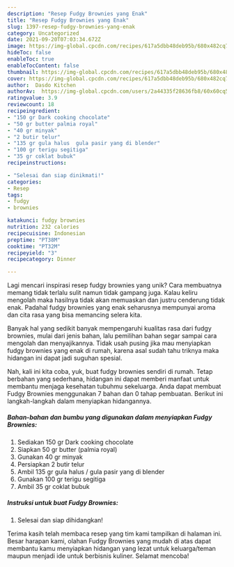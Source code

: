 ```yaml
---
description: "Resep Fudgy Brownies yang Enak"
title: "Resep Fudgy Brownies yang Enak"
slug: 1397-resep-fudgy-brownies-yang-enak
category: Uncategorized
date: 2021-09-20T07:03:34.672Z
image: https://img-global.cpcdn.com/recipes/617a5dbb48deb95b/680x482cq70/fudgy-brownies-foto-resep-utama.jpg
hideToc: false
enableToc: true
enableTocContent: false
thumbnail: https://img-global.cpcdn.com/recipes/617a5dbb48deb95b/680x482cq70/fudgy-brownies-foto-resep-utama.jpg
cover: https://img-global.cpcdn.com/recipes/617a5dbb48deb95b/680x482cq70/fudgy-brownies-foto-resep-utama.jpg
author:  Dasdo Kitchen
authorAv:  https://img-global.cpcdn.com/users/2a44335f28636fb8/60x60cq50/avatar.jpg
ratingvalue: 3.9
reviewcount: 18
recipeingredient:
- "150 gr Dark cooking chocolate"
- "50 gr butter palmia royal"
- "40 gr minyak"
- "2 butir telur"
- "135 gr gula halus  gula pasir yang di blender"
- "100 gr terigu segitiga"
- "35 gr coklat bubuk"
recipeinstructions:

- "Selesai dan siap dinikmati!"
categories:
- Resep
tags:
- fudgy
- brownies

katakunci: fudgy brownies 
nutrition: 232 calories
recipecuisine: Indonesian
preptime: "PT38M"
cooktime: "PT32M"
recipeyield: "3"
recipecategory: Dinner

---
```



Lagi mencari inspirasi resep fudgy brownies yang unik? Cara membuatnya memang tidak terlalu sulit namun tidak gampang juga. Kalau keliru mengolah maka hasilnya tidak akan memuaskan dan justru cenderung tidak enak. Padahal fudgy brownies yang enak seharusnya mempunyai aroma dan cita rasa yang bisa memancing selera kita.




Banyak hal yang sedikit banyak mempengaruhi kualitas rasa dari fudgy brownies, mulai dari jenis bahan, lalu pemilihan bahan segar sampai cara mengolah dan menyajikannya. Tidak usah pusing jika mau menyiapkan fudgy brownies yang enak di rumah, karena asal sudah tahu triknya maka hidangan ini dapat jadi suguhan spesial.


Nah, kali ini kita coba, yuk, buat fudgy brownies sendiri di rumah. Tetap berbahan yang sederhana, hidangan ini dapat memberi manfaat untuk membantu menjaga kesehatan tubuhmu sekeluarga. Anda dapat membuat Fudgy Brownies menggunakan 7 bahan dan 0 tahap pembuatan. Berikut ini langkah-langkah dalam menyiapkan hidangannya.

<!--inarticleads1-->

##### Bahan-bahan dan bumbu yang digunakan dalam menyiapkan Fudgy Brownies:

1. Sediakan 150 gr Dark cooking chocolate
1. Siapkan 50 gr butter (palmia royal)
1. Gunakan 40 gr minyak
1. Persiapkan 2 butir telur
1. Ambil 135 gr gula halus / gula pasir yang di blender
1. Gunakan 100 gr terigu segitiga
1. Ambil 35 gr coklat bubuk




<!--inarticleads2-->

##### Instruksi untuk buat Fudgy Brownies:


1. Selesai dan siap dihidangkan!



Terima kasih telah membaca resep yang tim kami tampilkan di halaman ini. Besar harapan kami, olahan Fudgy Brownies yang mudah di atas dapat membantu kamu menyiapkan hidangan yang lezat untuk keluarga/teman maupun menjadi ide untuk berbisnis kuliner. Selamat mencoba!
